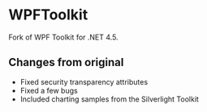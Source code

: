 WPFToolkit
==========

Fork of WPF Toolkit for .NET 4.5.

Changes from original
---------------------

* Fixed security transparency attributes
* Fixed a few bugs
* Included charting samples from the Silverlight Toolkit

